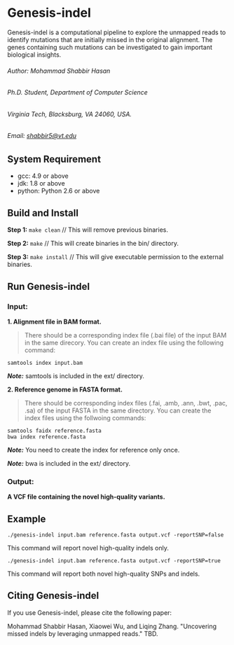 # Genesis-indel
Genesis-indel is a computational pipeline to explore the unmapped reads to identify mutations that are initially missed in the original alignment. The genes containing such mutations can be investigated to gain important biological insights.

###### Author: Mohammad Shabbir Hasan
###### Ph.D. Student, Department of Computer Science
###### Virginia Tech, Blacksburg, VA 24060, USA.
###### Email: shabbir5@vt.edu

## System Requirement
- gcc: 4.9 or above
- jdk: 1.8 or above
- python: Python 2.6 or above
## Build and Install
**Step 1:** 
    ```make clean``` // This will remove previous binaries.
    
**Step 2:**
    ``` make ``` // This will create binaries in the bin/ directory.
    
**Step 3:**
    ``` make install ``` // This will give executable permission to the external binaries.

## Run Genesis-indel
### Input: 
**1. Alignment file in BAM format.**
> There should be a corresponding index file (.bai file) of the input BAM in the same direcory. You can create an index file using the following command:

``` samtools index input.bam ``` 

***Note:*** samtools is included in the ext/ directory.

**2. Reference genome in FASTA format.**
> There should be corresponding index files (.fai, .amb, .ann, .bwt, .pac, .sa) of the input FASTA in the same directory. You can create the index files using the follwoing commands:

``` 
samtools faidx reference.fasta
bwa index reference.fasta 
```

***Note:*** You need to create the index for reference only once.

***Note:*** bwa is included in the ext/ directory.

### Output: 
**A VCF file containing the novel high-quality variants.**

## Example
``` ./genesis-indel input.bam reference.fasta output.vcf -reportSNP=false ```

This command will report novel high-quality indels only.

``` ./genesis-indel input.bam reference.fasta output.vcf -reportSNP=true ```

This command will report both novel high-quality SNPs and indels.

## Citing Genesis-indel
If you use Genesis-indel, please cite the following paper:

Mohammad Shabbir Hasan, Xiaowei Wu, and Liqing Zhang. "Uncovering missed indels by leveraging unmapped reads." TBD.